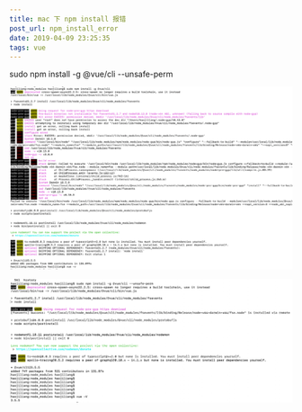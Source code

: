 ```yaml
---
title: mac 下 npm install 报错
post_url: npm_install_error
date: 2019-04-09 23:25:35
tags: vue
---
```


sudo npm install -g @vue/cli --unsafe-perm

![](/images/vueerror.png)

![](/images/vueright.png)